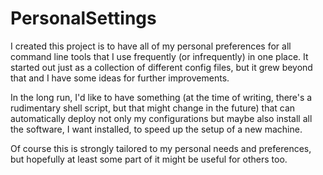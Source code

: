# PersonalSettings

I created this project is to have all of my personal preferences for all command line tools that I use frequently (or infrequently) in one place. 
It started out just as a collection of different config files, but it grew beyond that and I have some ideas for further improvements.

In the long run, I'd like to have something (at the time of writing, there's a rudimentary shell script, but that might change in the future) that can automatically deploy not only my configurations but maybe also install all the software, I want installed, to speed up the setup of a new machine.

Of course this is strongly tailored to my personal needs and preferences, but hopefully at least some part of it might be useful for others too.
